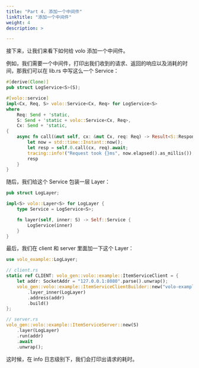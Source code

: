 ```yaml
---
title: "Part 4. 添加一个中间件"
linkTitle: "添加一个中间件"
weight: 4
description: >

---
```


接下来，让我们来看下如何给 volo 添加一个中间件。

例如，我们需要一个中间件，打印出我们收到的请求、返回的响应以及消耗的时间，那我们可以在 lib.rs 中写这么一个 Service：

```rust
#[derive(Clone)]
pub struct LogService<S>(S);

#[volo::service]
impl<Cx, Req, S> volo::Service<Cx, Req> for LogService<S>
where
    Req: Send + 'static,
    S: Send + 'static + volo::Service<Cx, Req>,
    Cx: Send + 'static,
{
    async fn call(&mut self, cx: &mut Cx, req: Req) -> Result<S::Response, S::Error> {
        let now = std::time::Instant::now();
        let resp = self.0.call(cx, req).await;
        tracing::info!("Request took {}ms", now.elapsed().as_millis());
        resp
    }
}
```

随后，我们给这个 Service 包装一层 Layer：

```rust
pub struct LogLayer;

impl<S> volo::Layer<S> for LogLayer {
    type Service = LogService<S>;

    fn layer(self, inner: S) -> Self::Service {
        LogService(inner)
    }
}
```

最后，我们在 client 和 server 里面加一下这个 Layer：

```rust
use volo_example::LogLayer;

// client.rs
static ref CLIENT: volo_gen::volo::example::ItemServiceClient = {
    let addr: SocketAddr = "127.0.0.1:8080".parse().unwrap();
    volo_gen::volo::example::ItemServiceClientBuilder::new("volo-example")
        .layer_inner(LogLayer)
        .address(addr)
        .build()
};

// server.rs
volo_gen::volo::example::ItemServiceServer::new(S)
    .layer(LogLayer)
    .run(addr)
    .await
    .unwrap();
```

这时候，在 info 日志级别下，我们会打印出请求的耗时。
